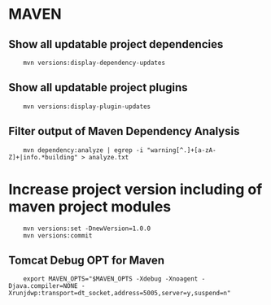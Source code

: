 # MAVEN

## Show all updatable project dependencies
```
    mvn versions:display-dependency-updates
```

## Show all updatable project plugins
```
    mvn versions:display-plugin-updates
```

## Filter output of Maven Dependency Analysis
```
    mvn dependency:analyze | egrep -i "warning[^.]+[a-zA-Z]+|info.*building" > analyze.txt
```

# Increase project version including of maven project modules
```
    mvn versions:set -DnewVersion=1.0.0
    mvn versions:commit
```

## Tomcat Debug OPT for Maven
```
    export MAVEN_OPTS="$MAVEN_OPTS -Xdebug -Xnoagent -Djava.compiler=NONE -Xrunjdwp:transport=dt_socket,address=5005,server=y,suspend=n"
```
